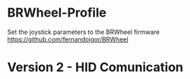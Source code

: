 # BRWheel-Profile
Set the joystick parameters to the BRWheel firmware
https://github.com/fernandoigor/BRWheel


# Version 2 - HID Comunication